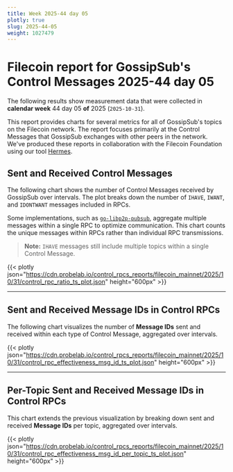 ```yaml
---
title: Week 2025-44 day 05
plotly: true
slug: 2025-44-05
weight: 1027479
---
```


# Filecoin report for GossipSub's Control Messages 2025-44 day 05

The following results show measurement data that were collected in **calendar week** 44  day 05 **of** 
2025 (`2025-10-31`).

This report provides charts for several metrics for all of GossipSub's topics on the Filecoin network.
The report focuses primarily at the Control Messages that GossipSub exchanges with other peers in the network.
We've produced these reports in collaboration with the Filecoin Foundation using our tool [Hermes](/tools/hermes).

## Sent and Received Control Messages

The following chart shows the number of Control Messages received by GossipSub over  intervals. The plot breaks down the number of `IHAVE`, `IWANT`, and `IDONTWANT` messages included in RPCs.

Some implementations, such as [`go-libp2p-pubsub`](https://github.com/libp2p/go-libp2p-pubsub), aggregate multiple messages within a single RPC to optimize communication. This chart counts the unique messages within RPCs rather than individual RPC transmissions.

> **Note:** `IHAVE` messages still include multiple topics within a single Control Message.

{{< plotly json="https://cdn.probelab.io/control_rpcs_reports/filecoin_mainnet/2025/10/31/control_rpc_ratio_ts_plot.json" height="600px" >}}

---

## Sent and Received Message IDs in Control RPCs

The following chart visualizes the number of **Message IDs** sent and received within each type of Control Message, aggregated over  intervals.

{{< plotly json="https://cdn.probelab.io/control_rpcs_reports/filecoin_mainnet/2025/10/31/control_rpc_effectiveness_msg_id_ts_plot.json" height="600px" >}}

---

## Per-Topic Sent and Received Message IDs in Control RPCs

This chart extends the previous visualization by breaking down sent and received **Message IDs** per topic, aggregated over  intervals.

{{< plotly json="https://cdn.probelab.io/control_rpcs_reports/filecoin_mainnet/2025/10/31/control_rpc_effectiveness_msg_id_per_topic_ts_plot.json" height="600px" >}}
